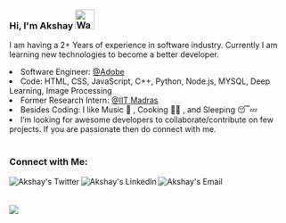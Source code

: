 ### Hi, I'm Akshay <img src="https://raw.githubusercontent.com/nixin72/nixin72/master/wave.gif" alt="Waving hand animated gif" height="35" width="35" >

I am having a 2+ Years of experience in software industry. Currently I am learning new technologies to become a better developer.



<li>Software Engineer: <a href="https://adobe.com">@Adobe</a> </li>
<li>Code: HTML, CSS, JavaScript, C++, Python, Node.js, MYSQL, Deep Learning, Image Processing</li>
<li> Former Research Intern: <a href="https://www.iitm.ac.in/">@IIT Madras</a></li>


<li>Besides Coding: I like Music 🎵 , Cooking 🧑‍🍳 , and Sleeping 😴💤 </li>
<li> I’m looking for awesome developers to collaborate/contribute on few projects. If you are passionate then do connect with me.</li>
<br>
<!-- <img src="https://github-readme-streak-stats.herokuapp.com?user=akshay-varshney&theme=jolly&hide_border=true"> -->
<h3> Connect with Me:</h3>
<a href="https://twitter.com/akshayvarshney6" rel="nofollow">
  <img align="left" alt="Akshay's Twitter" 
       src="https://img.icons8.com/color/48/000000/twitter--v2.png" data-canonical-src="https://img.icons8.com/bubbles/50/000000/twitter.png" style="max-width:100%;">
  <a href="https://www.linkedin.com/in/akshay-varshney-03a3a4131/" rel="nofollow">
  <img align="left" alt="Akshay's LinkedIn" src="https://img.icons8.com/fluent/48/000000/linkedin.png" data-canonical-src="https://img.icons8.com/doodle/48/000000/linkedin--v2.png" style="max-width:100%;">
</a>
  <a href="mailto:akshayvarshney.001@gmail.com">
  <img align="left" alt="Akshay's Email" src="https://img.icons8.com/doodle/48/000000/gmail-new.png" data-canonical-src="https://img.icons8.com/bubbles/50/000000/gmail.png" style="max-width:100%;">
</a>

</a>
<br>
<br>
<br>

<img src="https://github-readme-stats.vercel.app/api?username=akshay-varshney&&show_icons=true&title_color=ffffff&icon_color=bb2acf&text_color=daf7dc&bg_color=151515">
<!--
**akshay-varshney/akshay-varshney** is a ✨ _special_ ✨ repository because its `README.md` (this file) appears on your GitHub profile.

Here are some ideas to get you started:

- 🔭 I’m currently working as a Software Engineer @Adobe
- 🌱 I’m currently learning C++
- 👯 I’m looking to collaborate on ...
- 🤔 I’m looking for help with ...
- 💬 Ask me about ...
- 📫 How to reach me: ...
- 😄 Pronouns: ...
- ⚡ Fun fact: ...
-->

